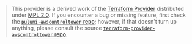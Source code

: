 > This provider is a derived work of the [Terraform Provider](https://github.com/idealo/terraform-provider-awscontroltower)
> distributed under [MPL 2.0](https://www.mozilla.org/en-US/MPL/2.0/). If you encounter a bug or missing feature,
> first check the [`pulumi-awscontroltower` repo](https://github.com/jaxxstorm/pulumi-awscontroltower/issues); however, if that doesn't turn up anything,
> please consult the source [`terraform-provider-awscontroltower` repo](https://github.com/idealo/terraform-provider-awscontroltower/issues).